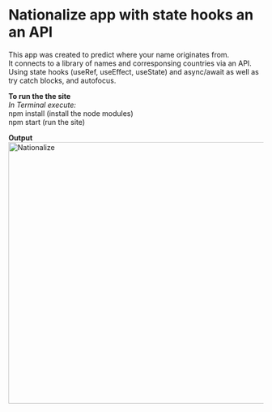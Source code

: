 # Nationalize app with state hooks an an API
This app was created to predict where your name originates from.<br>
It connects to a library of names and corresponsing countries via an API.<br>
Using state hooks (useRef, useEffect, useState) and async/await as well as try catch blocks, and autofocus.<br>

**To run the the site**
<br>
*In Terminal execute:* <br>
npm install (install the node modules) <br>
npm start (run the site) <br>

**Output**
<br>
<img width="516" alt="Nationalize" src="https://github.com/user-attachments/assets/77c129ce-8975-45d3-9c8c-0ab3a8a4c5e8">

